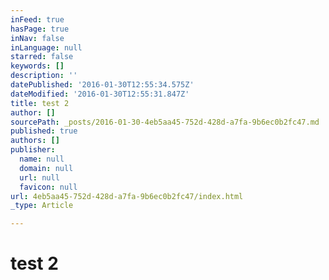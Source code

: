 ```yaml
---
inFeed: true
hasPage: true
inNav: false
inLanguage: null
starred: false
keywords: []
description: ''
datePublished: '2016-01-30T12:55:34.575Z'
dateModified: '2016-01-30T12:55:31.847Z'
title: test 2
author: []
sourcePath: _posts/2016-01-30-4eb5aa45-752d-428d-a7fa-9b6ec0b2fc47.md
published: true
authors: []
publisher:
  name: null
  domain: null
  url: null
  favicon: null
url: 4eb5aa45-752d-428d-a7fa-9b6ec0b2fc47/index.html
_type: Article

---
```

# test 2